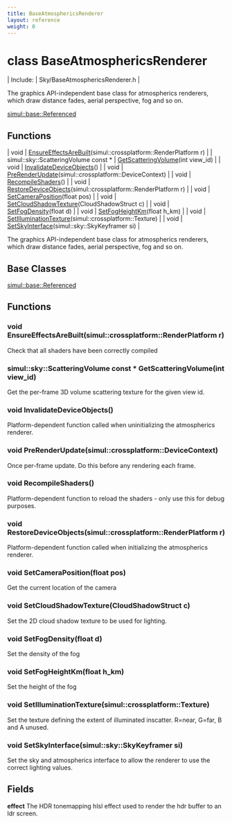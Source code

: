 ```yaml
---
title: BaseAtmosphericsRenderer
layout: reference
weight: 0
---
```

class BaseAtmosphericsRenderer
===

| Include: | Sky/BaseAtmosphericsRenderer.h |

The graphics API-independent base class for atmospherics renderers, which draw distance fades, aerial perspective, fog and so on.
  

[simul::base::Referenced](../base/referenced)

Functions
---

| void | [EnsureEffectsAreBuilt](#EnsureEffectsAreBuilt)(simul::crossplatform::RenderPlatform r) |
| simul::sky::ScatteringVolume  const * | [GetScatteringVolume](#GetScatteringVolume)(int view_id) |
| void | [InvalidateDeviceObjects](#InvalidateDeviceObjects)() |
| void | [PreRenderUpdate](#PreRenderUpdate)(simul::crossplatform::DeviceContext) |
| void | [RecompileShaders](#RecompileShaders)() |
| void | [RestoreDeviceObjects](#RestoreDeviceObjects)(simul::crossplatform::RenderPlatform r) |
| void | [SetCameraPosition](#SetCameraPosition)(float pos) |
| void | [SetCloudShadowTexture](#SetCloudShadowTexture)(CloudShadowStruct c) |
| void | [SetFogDensity](#SetFogDensity)(float d) |
| void | [SetFogHeightKm](#SetFogHeightKm)(float h_km) |
| void | [SetIlluminationTexture](#SetIlluminationTexture)(simul::crossplatform::Texture) |
| void | [SetSkyInterface](#SetSkyInterface)(simul::sky::SkyKeyframer si) |

The graphics API-independent base class for atmospherics renderers, which draw distance fades, aerial perspective, fog and so on.
  


Base Classes
---
[simul::base::Referenced](../base/referenced)

Functions
---

### <a name="EnsureEffectsAreBuilt"/>void EnsureEffectsAreBuilt(simul::crossplatform::RenderPlatform r)
Check that all shaders have been correctly compiled

### <a name="GetScatteringVolume"/>simul::sky::ScatteringVolume  const * GetScatteringVolume(int view_id)
Get the per-frame 3D volume scattering texture for the given view id.

### <a name="InvalidateDeviceObjects"/>void InvalidateDeviceObjects()
Platform-dependent function called when uninitializing the atmospherics renderer.

### <a name="PreRenderUpdate"/>void PreRenderUpdate(simul::crossplatform::DeviceContext)
Once per-frame update. Do this before any rendering each frame.

### <a name="RecompileShaders"/>void RecompileShaders()
Platform-dependent function to reload the shaders - only use this for debug purposes.

### <a name="RestoreDeviceObjects"/>void RestoreDeviceObjects(simul::crossplatform::RenderPlatform r)
Platform-dependent function called when initializing the atmospherics renderer.

### <a name="SetCameraPosition"/>void SetCameraPosition(float pos)
Get the current location of the camera

### <a name="SetCloudShadowTexture"/>void SetCloudShadowTexture(CloudShadowStruct c)
Set the 2D cloud shadow texture to be used for lighting.

### <a name="SetFogDensity"/>void SetFogDensity(float d)
Set the density of the fog

### <a name="SetFogHeightKm"/>void SetFogHeightKm(float h_km)
Set the height of the fog

### <a name="SetIlluminationTexture"/>void SetIlluminationTexture(simul::crossplatform::Texture)
Set the texture defining the extent of illuminated inscatter. R=near, G=far, B and A unused.

### <a name="SetSkyInterface"/>void SetSkyInterface(simul::sky::SkyKeyframer si)
Set the sky and atmospherics interface to allow the renderer to use the correct lighting values.

Fields
---

**effect**  The HDR tonemapping hlsl effect used to render the hdr buffer to an ldr screen.
